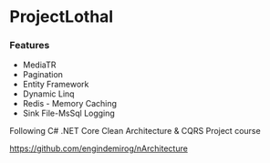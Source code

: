 # ProjectLothal

<h3>Features</h3>
 <ul>
   <li>MediaTR</li>
   <li>Pagination</li>
   <li>Entity Framework</li>
   <li>Dynamic Linq</li>
   <li>Redis - Memory Caching</li>
   <li>Sink File-MsSql Logging</li>
 </ul>

Following C# .NET Core Clean Architecture & CQRS Project course

https://github.com/engindemirog/nArchitecture
